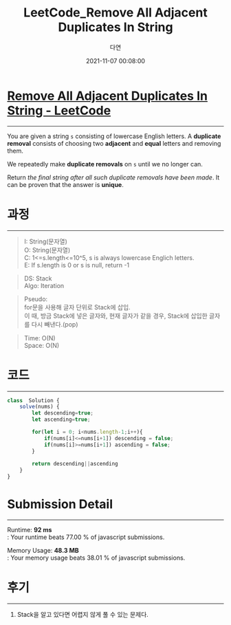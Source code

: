 ﻿---
title: LeetCode_Remove All Adjacent Duplicates In String
author: 다연
date: 2021-11-07 00:08:00
categories: [Algorithm, LeetCode]
tags: [LeetCode, easy, Stack]
---
# [Remove All Adjacent Duplicates In String - LeetCode](https://leetcode.com/problems/remove-all-adjacent-duplicates-in-string/)
---
You are given a string  `s`  consisting of lowercase English letters. A  **duplicate removal**  consists of choosing two  **adjacent**  and  **equal**  letters and removing them.

We repeatedly make  **duplicate removals**  on  `s`  until we no longer can.

Return  _the final string after all such duplicate removals have been made_. It can be proven that the answer is  **unique**.
# 과정
---
> I: String(문자열)  
O: String(문자열)  
C: 1<=s.length<=10^5, s is always lowercase Englich letters.  
E: If s.length is 0 or s is null, return -1  


> DS: Stack  
Algo: Iteration  


> Pseudo:  
for문을 사용해 글자 단위로 Stack에 삽입.  
이 때, 방금 Stack에 넣은 글자와, 현재 글자가 같을 경우, Stack에 삽입한 글자를 다시 빼낸다.(pop)

> Time: O(N)  
Space: O(N)  

# 코드
---
```JavaScript
class  Solution {
	solve(nums) {
		let descending=true;
		let ascending=true;

		for(let i = 0; i<nums.length-1;i++){
			if(nums[i]<=nums[i+1]) descending = false;
			if(nums[i]>=nums[i+1]) ascending = false;
		}
		
		return descending||ascending
	}
}
```
# Submission Detail
---
Runtime:  **92 ms**  
: Your runtime beats 77.00 % of javascript submissions.  
  
Memory Usage:  **48.3 MB**  
: Your memory usage beats 38.01 % of javascript submissions.  

# 후기
---
1. Stack을 알고 있다면 어렵지 않게 풀 수 있는 문제다.
